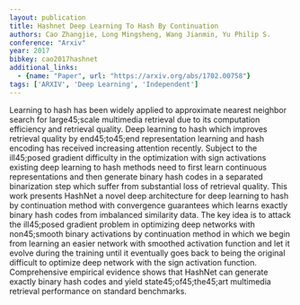 ```yaml
---
layout: publication
title: Hashnet Deep Learning To Hash By Continuation
authors: Cao Zhangjie, Long Mingsheng, Wang Jianmin, Yu Philip S.
conference: "Arxiv"
year: 2017
bibkey: cao2017hashnet
additional_links:
  - {name: "Paper", url: "https://arxiv.org/abs/1702.00758"}
tags: ['ARXIV', 'Deep Learning', 'Independent']
---
```

Learning to hash has been widely applied to approximate nearest neighbor search for large45;scale multimedia retrieval due to its computation efficiency and retrieval quality. Deep learning to hash which improves retrieval quality by end45;to45;end representation learning and hash encoding has received increasing attention recently. Subject to the ill45;posed gradient difficulty in the optimization with sign activations existing deep learning to hash methods need to first learn continuous representations and then generate binary hash codes in a separated binarization step which suffer from substantial loss of retrieval quality. This work presents HashNet a novel deep architecture for deep learning to hash by continuation method with convergence guarantees which learns exactly binary hash codes from imbalanced similarity data. The key idea is to attack the ill45;posed gradient problem in optimizing deep networks with non45;smooth binary activations by continuation method in which we begin from learning an easier network with smoothed activation function and let it evolve during the training until it eventually goes back to being the original difficult to optimize deep network with the sign activation function. Comprehensive empirical evidence shows that HashNet can generate exactly binary hash codes and yield state45;of45;the45;art multimedia retrieval performance on standard benchmarks.
